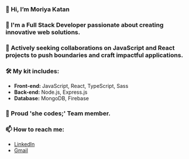 ### 👋 Hi, I’m Moriya Katan 
### 🌱 I'm a Full Stack Developer passionate about creating innovative web solutions.

### 👀 Actively seeking collaborations on JavaScript and React projects to push boundaries and craft impactful applications.

### 🛠️ My kit includes:
- **Front-end:** JavaScript, React, TypeScript, Sass
- **Back-end:** Node.js, Express.js
- **Database:** MongoDB, Firebase

### 🎀 Proud 'she codes;' Team member.

### 📫 How to reach me:
- [LinkedIn](https://www.linkedin.com/in/moriya-katan-5248316b/)
- [Gmail](mailto:moriyakatan@gmail.com)

<!---
mktana/mktana is a ✨ special ✨ repository because its `README.md` (this file) appears on your GitHub profile.
You can click the Preview link to take a look at your changes.
--->
